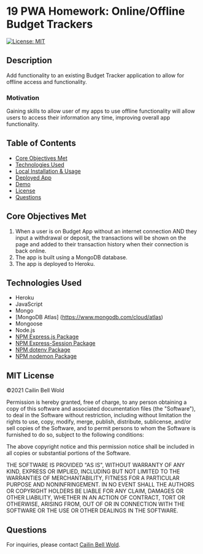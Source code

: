 # 19 PWA Homework: Online/Offline Budget Trackers

[![License: MIT](https://img.shields.io/github/license/CailinBellWold/Team-Profile-Generator?style=plastic)](https://opensource.org/licenses/MIT)

## Description 

Add functionality to an existing Budget Tracker application to allow for offline access and functionality.

### Motivation

Gaining skills to allow user of my apps to use offline functionality will allow users to access their information any time, improving overall app functionality.

<!-- ### Learning Targets -->
<!-- This exercise provided opportunities to test my budding skills with Mongo and Mongoose, and allowed further opportunities to develop pre-existing skills handling routes with Express.js -->

## Table of Contents
- [Core Objectives Met](#Core)
- [Technologies Used](#Technologies)
- [Local Installation & Usage](#Local)
- [Deployed App](#Deployed)
- [Demo](#Demo)
- [License](#MIT)
- [Questions](#Questions)

## Core Objectives Met

1. When a user is on Budget App without an internet connection AND they input a withdrawal or deposit, the transactions will be shown on the page and added to their transaction history when their connection is back online.
2. The app is built using a MongoDB database.
3. The app is deployed to Heroku.

## Technologies Used 
- Heroku
- JavaScript
- Mongo
- [MongoDB Atlas] (https://www.mongodb.com/cloud/atlas)
- Mongoose
- Node.js
- [NPM Express.js Package](https://www.npmjs.com/package/express)
- [NPM Express-Session Package](https://www.npmjs.com/package/express-session)
- [NPM dotenv Package](https://www.npmjs.com/package/dotenv)
- [NPM nodemon Package](https://www.npmjs.com/package/nodemon)

<!-- ## Local Installation & Usage -->

<!-- To use this app, you will need a Mongo account, and to have the app installed on your machine. Documentation with installation instructions are available [here.](https://dev.mysql.com/doc/workbench/en/wb-installing.html) 

STEP 1

    1.1 Clone this Workout-Tracker repo to your machine.

STEP 2

From Visual Studio Code or the code editor of your choice:

    2.1 Open the repo.
    2.2 Locate and open the .env.EXAMPLE file, located in the root directory.
    2.3 Add your own MySQL Workbench Username and Password to the env.EXAMPLE file.
    2.4 Re-name the file to .env (i.e. remove .EXAMPLE).
    2.5 Save your changes.
    2.6 Locate and open db\schema.sql.
    2.7 Copy and paste the database schema into a new MySQL Workbench query tab and run it. Refresh and view your updated schemas to ensure that techblog_db now appears.

STEP 3

From your terminal, run:

    3.1 npm i
    3.2 npm run watch

STEP 4

From the modern browser of your choice, visit:

    4.1 http://localhost:3001 -->

<!-- ## Deployed App -->

<!-- [This Budget Tracker app has been deployed on Heroku and is available here.](https://budget-tracker-cailin.herokuapp.com/) -->

<!-- ## Demo  -->

<!-- Link: [Budget-Tracker demo](https://drive.google.com/file/d/1HTyx6dRZKhin4lxi1JXKZvK0jWWVaZga/view) -->

## MIT License

&copy;2021 Cailin Bell Wold

Permission is hereby granted, free of charge, to any person obtaining a copy
of this software and associated documentation files (the "Software"), to deal
in the Software without restriction, including without limitation the rights
to use, copy, modify, merge, publish, distribute, sublicense, and/or sell
copies of the Software, and to permit persons to whom the Software is
furnished to do so, subject to the following conditions:

The above copyright notice and this permission notice shall be included in all
copies or substantial portions of the Software.

THE SOFTWARE IS PROVIDED "AS IS", WITHOUT WARRANTY OF ANY KIND, EXPRESS OR
IMPLIED, INCLUDING BUT NOT LIMITED TO THE WARRANTIES OF MERCHANTABILITY,
FITNESS FOR A PARTICULAR PURPOSE AND NONINFRINGEMENT. IN NO EVENT SHALL THE
AUTHORS OR COPYRIGHT HOLDERS BE LIABLE FOR ANY CLAIM, DAMAGES OR OTHER
LIABILITY, WHETHER IN AN ACTION OF CONTRACT, TORT OR OTHERWISE, ARISING FROM,
OUT OF OR IN CONNECTION WITH THE SOFTWARE OR THE USE OR OTHER DEALINGS IN THE
SOFTWARE.

## Questions
For inquiries, please contact [Cailin Bell Wold](https://github.com/CailinBellWold).